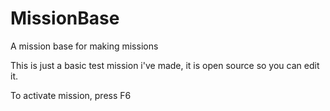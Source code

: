 # MissionBase
A mission base for making missions

This is just a basic test mission i've made, it is open source so you can edit it.

To activate mission, press F6
